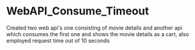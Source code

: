 # WebAPI_Consume_Timeout
Created two web api's one consisting of movie details and another api which consumes the first one and shows the movie details as a cart, also employed request time out of 10 seconds

